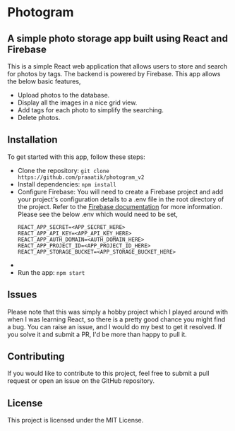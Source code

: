 # Photogram

## A simple photo storage app built using React and Firebase

This is a simple React web application that allows users to store and search for photos by tags. The backend is powered by Firebase. This app allows the below basic features,

- Upload photos to the database.
- Display all the images in a nice grid view.
- Add tags for each photo to simplify the searching.
- Delete photos.

## Installation

To get started with this app, follow these steps:

- Clone the repository: `git clone https://github.com/praaatik/photogram_v2`
- Install dependencies: `npm install`
- Configure Firebase: You will need to create a Firebase project and add your project's configuration details to a .env file in the root directory of the project. Refer to the [Firebase documentation](https://firebase.google.com/docs/web/setup) for more information. Please see the below .env which would need to be set,
  ```env
  REACT_APP_SECRET=<APP_SECRET_HERE>
  REACT_APP_API_KEY=<APP_API_KEY_HERE>
  REACT_APP_AUTH_DOMAIN=<AUTH_DOMAIN_HERE>
  REACT_APP_PROJECT_ID=<APP_PROJECT_ID_HERE>
  REACT_APP_STORAGE_BUCKET=<APP_STORAGE_BUCKET_HERE>
  ```
-
- Run the app: `npm start`

## Issues

Please note that this was simply a hobby project which I played around with when I was learning React, so there is a pretty good chance you might find a bug. You can raise an issue, and I would do my best to get it resolved. If you solve it and submit a PR, I'd be more than happy to pull it.

## Contributing

If you would like to contribute to this project, feel free to submit a pull request or open an issue on the GitHub repository.

## License

This project is licensed under the MIT License.
